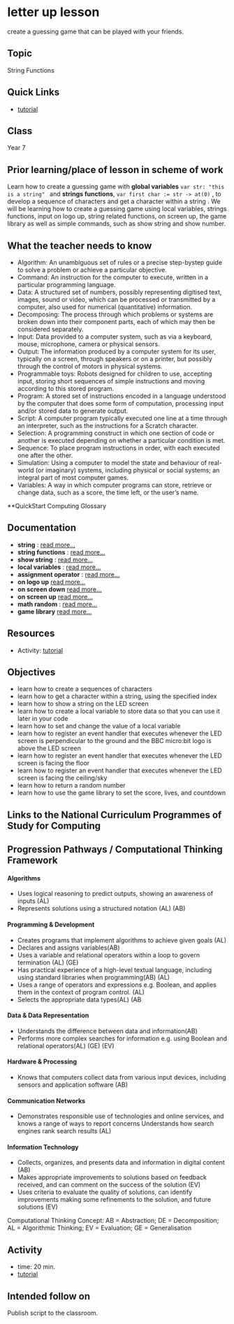 # letter up lesson

create a guessing game that can be played with your friends.

## Topic

String Functions

## Quick Links

* [tutorial](/microbit/lessons/letter-up/tutorial)

## Class

Year 7

## Prior learning/place of lesson in scheme of work

Learn how to create a guessing game with **global variables** `var str: "this is a string" ` and **strings functions**, ` var first char := str -> at(0) ` , to develop a sequence of characters and get a character within a string . We will be learning how to create a guessing game using local variables, strings functions, input on logo up, string related functions, on screen up, the game library as well as simple commands, such as show string and show number.

## What the teacher needs to know

* Algorithm: An unambiguous set of rules or a precise step-bystep guide to solve a problem or achieve a particular objective.
* Command: An instruction for the computer to execute, written in a particular programming language.
* Data: A structured set of numbers, possibly representing digitised text, images, sound or video, which can be processed or transmitted by a computer, also used for numerical (quantitative) information.
* Decomposing: The process through which problems or systems are broken down into their component parts, each of which may then be considered separately.
* Input: Data provided to a computer system, such as via a keyboard, mouse, microphone, camera or physical sensors.
* Output: The information produced by a computer system for its user, typically on a screen, through speakers or on a printer, but possibly through the control of motors in physical systems.
* Programmable toys: Robots designed for children to use, accepting input, storing short sequences of simple instructions and moving according to this stored program.
* Program: A stored set of instructions encoded in a language understood by the computer that does some form of computation, processing input and/or stored data to generate output.
* Script: A computer program typically executed one line at a time through an interpreter, such as the instructions for a Scratch character.
* Selection: A programming construct in which one section of code or another is executed depending on whether a particular condition is met.
* Sequence: To place program instructions in order, with each executed one after the other.
* Simulation: Using a computer to model the state and behaviour of real-world (or imaginary) systems, including physical or social systems; an integral part of most computer games.
* Variables: A way in which computer programs can store, retrieve or change data, such as a score, the time left, or the user’s name.

**QuickStart Computing Glossary

## Documentation

* **string** : [read more...](/microbit/reference/types/string)
* **string functions** : [read more...](/microbit/reference/types/string-functions)
* **show string** : [read more...](/microbit/reference/basic/show-string)
* **local variables** : [read more...](/microbit/reference/variables/var)
* **assignment operator** : [read more...](/microbit/reference/variables/assign)
* **on logo up** [read more...](/microbit/functions/on-logo-up)
* **on screen down** [read more...](/microbit/functions/on-screen-down)
* **on screen up** [read more...](/microbit/functions/on-screen-up)
* **math random** : [read more...](/microbit/js/math)
* **game library** [read more...](/microbit/js/game-library)

## Resources

* Activity: [tutorial](/microbit/lessons/letter-up/tutorial)

## Objectives

* learn how to create a sequences of characters
* learn how to get a character within a string, using the specified index
* learn how to show a string on the LED screen
* learn how to create a local variable to store data so that you can use it later in your code
* learn how to set and change the value of a local variable
* learn how to register an event handler that executes whenever the LED screen is perpendicular to the ground and the BBC micro:bit logo is above the LED screen
* learn how to register an event handler that executes whenever the LED screen is facing the floor
* learn how to register an event handler that executes whenever the LED screen is facing the ceiling/sky
* learn how to return a random number
* learn how to use the game library to set the score, lives, and countdown

## Links to the National Curriculum Programmes of Study for Computing

## Progression Pathways / Computational Thinking Framework

#### Algorithms

*  Uses logical reasoning to predict  outputs, showing an awareness of inputs (AL)
* Represents solutions using a structured notation (AL) (AB)

#### Programming & Development

* Creates programs that implement algorithms to achieve given goals (AL)
*  Declares and assigns variables(AB)
* Uses a variable and relational operators within a loop to govern termination (AL) (GE)
* Has practical experience of a high-level textual language, including using standard libraries when programming(AB) (AL)
* Uses a range of operators and expressions e.g. Boolean, and applies them in the context of program control. (AL)
* Selects the appropriate data types(AL) (AB

#### Data & Data Representation

* Understands the difference between data and information(AB)
* Performs more complex searches for information e.g. using Boolean and relational operators(AL) (GE) (EV)

#### Hardware & Processing

* Knows that computers collect data from various input devices, including sensors and application software (AB)

#### Communication Networks

* Demonstrates responsible use of technologies and online services, and knows a range of ways to report concerns Understands how search engines rank search results (AL)

#### Information Technology

* Collects, organizes, and presents data and information in digital content (AB)
* Makes appropriate improvements to solutions based on feedback received, and can comment on the success of the solution (EV)
* Uses criteria to evaluate the quality of solutions, can identify improvements making some refinements to the solution, and future  solutions (EV)

Computational Thinking Concept: AB = Abstraction; DE = Decomposition; AL = Algorithmic Thinking; EV = Evaluation; GE = Generalisation

## Activity

* time: 20 min.
* [tutorial](/microbit/lessons/letter-up/tutorial)

## Intended follow on

Publish script to the classroom.

